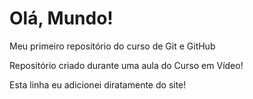# Olá, Mundo!
 Meu primeiro repositório do curso de Git e GitHub

 Repositório criado durante uma aula do Curso em Vídeo!
 
 Esta linha eu adicionei diratamente do site!
